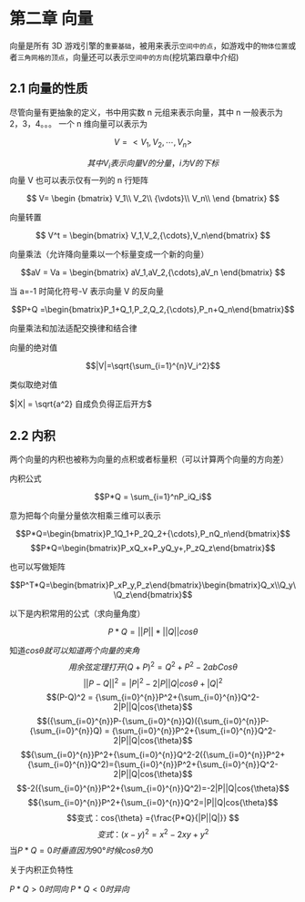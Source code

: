 # 第二章 向量

向量是所有 3D 游戏引擎的`重要基础`，被用来表示`空间中的点`，如游戏中的`物体位置`或者`三角网格的顶点`，向量还可以表示`空间中的方向`(挖坑第四章中介绍)

## 2.1 向量的性质

尽管向量有更抽象的定义，书中用实数 n 元组来表示向量，其中 n 一般表示为 2，3，4。。。 一个 n 维向量可以表示为

$$
V = <V_1,V_2,\cdots,V_n>
$$

$$其中V_i表示向量V的分量，i为V的下标$$
向量 V 也可以表示仅有一列的 n 行矩阵

$$
V=
\begin {bmatrix}
V_1\\
V_2\\
{\vdots}\\
V_n\\
\end {bmatrix}
$$

向量转置

$$ V^t = \begin{bmatrix} V_1,V_2,{\cdots},V_n\end{bmatrix} $$

向量乘法（允许降向量乘以一个标量变成一个新的向量）

$$aV = Va = \begin{bmatrix} aV_1,aV_2,{\cdots},aV_n \end{bmatrix} $$

当 a=-1 时简化符号-V 表示向量 V 的反向量

$$P+Q =\begin{bmatrix}P_1+Q_1,P_2,Q_2,{\cdots},P_n+Q_n\end{bmatrix}$$

向量乘法和加法适配交换律和结合律

向量的绝对值

$$|V|=\sqrt{\sum_{i=1}^{n}V_i^2}$$ 

类似取绝对值

$|X| = \sqrt{a^2} 自成负负得正后开方$


## 2.2 内积

两个向量的内积也被称为向量的点积或者标量积（可以计算两个向量的方向差）

内积公式

$$P*Q = \sum_{i=1}^nP_iQ_i$$

意为把每个向量分量依次相乘三维可以表示

$$P*Q=\begin{bmatrix}P_1Q_1+P_2Q_2+{\cdots},P_nQ_n\end{bmatrix}$$
$$P*Q=\begin{bmatrix}P_xQ_x+P_yQ_y+,P_zQ_z\end{bmatrix}$$

也可以写做矩阵

$$P^T*Q=\begin{bmatrix}P_xP_y,P_z\end{bmatrix}\begin{bmatrix}Q_x\\Q_y\\Q_z\end{bmatrix}$$

以下是内积常用的公式（求向量角度）

$$P*Q=||P||*||Q||{cos\theta}$$

知道$cos{\theta}就可以知道两个向量的夹角$
$$用余弦定理打开(Q+P)^2 = Q^2+P^2-2abCos{\theta}$$
$$||P-Q||^2 = |P|^2 - 2|P||Q|cos{\theta} + |Q|^2$$
$$(P-Q)^2 = {\sum_{i=0}^{n}}P^2+{\sum_{i=0}^{n}}Q^2-2|P||Q|cos{\theta}$$
$$({\sum_{i=0}^{n}}P-{\sum_{i=0}^{n}}Q)({\sum_{i=0}^{n}}P-{\sum_{i=0}^{n}}Q) = {\sum_{i=0}^{n}}P^2+{\sum_{i=0}^{n}}Q^2-2|P||Q|cos{\theta}$$
$${\sum_{i=0}^{n}}P^2+{\sum_{i=0}^{n}}Q^2-2({\sum_{i=0}^{n}}P^2+{\sum_{i=0}^{n}}Q^2)={\sum_{i=0}^{n}}P^2+{\sum_{i=0}^{n}}Q^2-2|P||Q|cos{\theta}$$
$$-2({\sum_{i=0}^{n}}P^2+{\sum_{i=0}^{n}}Q^2)=-2|P||Q|cos{\theta}$$
$${\sum_{i=0}^{n}}P^2+{\sum_{i=0}^{n}}Q^2=|P||Q|cos{\theta}$$
$$变式：cos{\theta} ={\frac{P*Q}{|P||Q|}} $$
$$变式：(x-y)^2 = x^2 - 2xy + y^2$$
当$P*Q=0时垂直因为90°时候cos{\theta}为0$

关于内积正负特性

$P*Q>0时同向$
$P*Q<0时异向$
